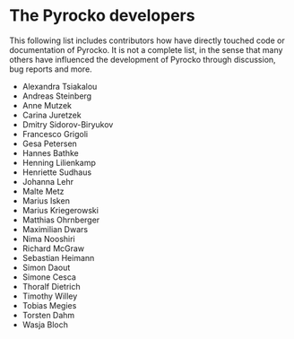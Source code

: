 # The Pyrocko developers

This following list includes contributors how have directly touched code or documentation of Pyrocko. 
It is not a complete list, in the sense that many others have influenced the development of Pyrocko through discussion, bug reports and more.

* Alexandra Tsiakalou
* Andreas Steinberg
* Anne Mutzek
* Carina Juretzek
* Dmitry Sidorov-Biryukov
* Francesco Grigoli
* Gesa Petersen
* Hannes Bathke
* Henning Lilienkamp
* Henriette Sudhaus
* Johanna Lehr
* Malte Metz
* Marius Isken
* Marius Kriegerowski
* Matthias Ohrnberger
* Maximilian Dwars
* Nima Nooshiri
* Richard McGraw
* Sebastian Heimann
* Simon Daout
* Simone Cesca
* Thoralf Dietrich
* Timothy Willey
* Tobias Megies
* Torsten Dahm
* Wasja Bloch
